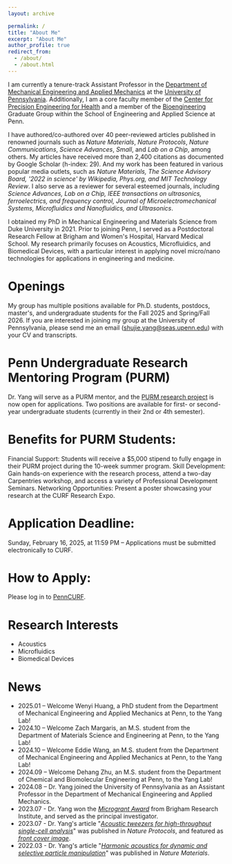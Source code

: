 ```yaml
---
layout: archive

permalink: /
title: "About Me"
excerpt: "About Me"
author_profile: true
redirect_from: 
  - /about/
  - /about.html
---
```


I am currently a tenure-track Assistant Professor in the [Department of Mechanical Engineering and Applied Mechanics](https://www.me.upenn.edu/) at the [University of Pennsylvania](https://www.upenn.edu/). Additionally, I am a core faculty member of the [Center for Precision Engineering for Health](https://cpe4h.seas.upenn.edu/) and a member of the [Bioengineering](https://be.seas.upenn.edu/) Graduate Group within the School of Engineering and Applied Science at Penn. 

I have authored/co-authored over 40 peer-reviewed articles published in renowned journals such as _Nature Materials_, _Nature Protocols_, _Nature Communications_, _Science Advances_, _Small_, and _Lab on a Chip_, among others. My articles have received more than 2,400 citations as documented by Google Scholar (h-index: 29). And my work has been featured in various popular media outlets, such as _Nature Materials, The Science Advisory Board, '2022 in science' by Wikipedia, Phys.org, and MIT Technology Review_. I also serve as a reviewer for several esteemed journals, including _Science Advances, Lab on a Chip, IEEE transactions on ultrasonics, ferroelectrics, and frequency control, Journal of Microelectromechanical Systems, Microfluidics and Nanofluidics, and Ultrasonics_. 

I obtained my PhD in Mechanical Engineering and Materials Science from Duke University in 2021. Prior to joining Penn, I served as a Postdoctoral Research Fellow at Brigham and Women's Hospital, Harvard Medical School. My research primarily focuses on Acoustics, Microfluidics, and Biomedical Devices, with a particular interest in applying novel micro/nano technologies for applications in engineering and medicine. 

Openings
======
My group has multiple positions available for Ph.D. students, postdocs, master's, and undergraduate students for the Fall 2025 and Spring/Fall 2026. If you are interested in joining my group at the University of Pennsylvania, please send me an email (shujie.yang@seas.upenn.edu) with your CV and transcripts.

Penn Undergraduate Research Mentoring Program (PURM)
=======
Dr. Yang will serve as a PURM mentor, and the [PURM research project](https://curf.upenn.edu/content/penn-undergraduate-research-mentoring-program-purm) is now open for applications. Two positions are available for first- or second-year undergraduate students (currently in their 2nd or 4th semester).

Benefits for PURM Students:
=======
Financial Support: Students will receive a $5,000 stipend to fully engage in their PURM project during the 10-week summer program.
Skill Development: Gain hands-on experience with the research process, attend a two-day Carpentries workshop, and access a variety of Professional Development Seminars.
Networking Opportunities: Present a poster showcasing your research at the CURF Research Expo.

Application Deadline:
=======
Sunday, February 16, 2025, at 11:59 PM – Applications must be submitted electronically to CURF.

How to Apply:
=======
Please log in to [PennCURF](https://curf-upenn.smapply.io/prog/purm_student_application_2025/).

Research Interests
======
* Acoustics
* Microfluidics
* Biomedical Devices

News
======
* 2025.01 – Welcome Wenyi Huang, a PhD student from the Department of Mechanical Engineering and Applied Mechanics at Penn, to the Yang Lab!
* 2024.10 – Welcome Zach Margaris, an M.S. student from the Department of Materials Science and Engineering at Penn, to the Yang Lab!
* 2024.10 – Welcome Eddie Wang, an M.S. student from the Department of Mechanical Engineering and Applied Mechanics at Penn, to the Yang Lab!
* 2024.09 – Welcome Dehang Zhu, an M.S. student from the Department of Chemical and Biomolecular Engineering at Penn, to the Yang Lab!
* 2024.08 – Dr. Yang joined the University of Pennsylvania as an Assistant Professor in the Department of Mechanical Engineering and Applied Mechanics.
* 2023.07 - Dr. Yang won the [_Microgrant Award_](http://www.bwhresearch.org/microgrants/) from Brigham Research Institute, and served as the principal investigator. 
* 2023.07 - Dr. Yang's article "[_Acoustic tweezers for high-throughput single-cell analysis_](https://www.nature.com/articles/s41596-023-00844-5)" was published in _Nature Protocols_, and featured as [_front cover image_](https://www.nature.com/nprot/volumes/18/issues/8). 
* 2022.03 - Dr. Yang's article "[_Harmonic acoustics for dynamic and selective particle manipulation_](https://www.nature.com/articles/s41563-022-01210-8)" was published in _Nature Materials_. 
